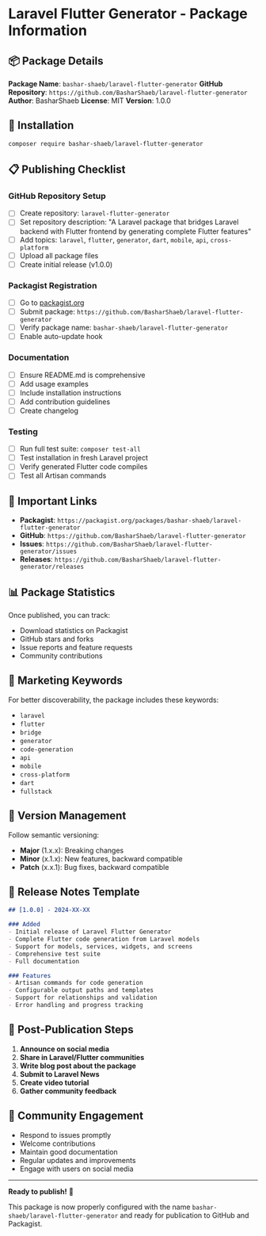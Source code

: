 # Laravel Flutter Generator - Package Information

## 📦 Package Details

**Package Name**: `bashar-shaeb/laravel-flutter-generator`
**GitHub Repository**: `https://github.com/BasharShaeb/laravel-flutter-generator`
**Author**: BasharShaeb
**License**: MIT
**Version**: 1.0.0

## 🚀 Installation

```bash
composer require bashar-shaeb/laravel-flutter-generator
```

## 📋 Publishing Checklist

### GitHub Repository Setup
- [ ] Create repository: `laravel-flutter-generator`
- [ ] Set repository description: "A Laravel package that bridges Laravel backend with Flutter frontend by generating complete Flutter features"
- [ ] Add topics: `laravel`, `flutter`, `generator`, `dart`, `mobile`, `api`, `cross-platform`
- [ ] Upload all package files
- [ ] Create initial release (v1.0.0)

### Packagist Registration
- [ ] Go to [packagist.org](https://packagist.org)
- [ ] Submit package: `https://github.com/BasharShaeb/laravel-flutter-generator`
- [ ] Verify package name: `bashar-shaeb/laravel-flutter-generator`
- [ ] Enable auto-update hook

### Documentation
- [ ] Ensure README.md is comprehensive
- [ ] Add usage examples
- [ ] Include installation instructions
- [ ] Add contribution guidelines
- [ ] Create changelog

### Testing
- [ ] Run full test suite: `composer test-all`
- [ ] Test installation in fresh Laravel project
- [ ] Verify generated Flutter code compiles
- [ ] Test all Artisan commands

## 🔗 Important Links

- **Packagist**: `https://packagist.org/packages/bashar-shaeb/laravel-flutter-generator`
- **GitHub**: `https://github.com/BasharShaeb/laravel-flutter-generator`
- **Issues**: `https://github.com/BasharShaeb/laravel-flutter-generator/issues`
- **Releases**: `https://github.com/BasharShaeb/laravel-flutter-generator/releases`

## 📊 Package Statistics

Once published, you can track:
- Download statistics on Packagist
- GitHub stars and forks
- Issue reports and feature requests
- Community contributions

## 🎯 Marketing Keywords

For better discoverability, the package includes these keywords:
- `laravel`
- `flutter`
- `bridge`
- `generator`
- `code-generation`
- `api`
- `mobile`
- `cross-platform`
- `dart`
- `fullstack`

## 🔄 Version Management

Follow semantic versioning:
- **Major** (1.x.x): Breaking changes
- **Minor** (x.1.x): New features, backward compatible
- **Patch** (x.x.1): Bug fixes, backward compatible

## 📝 Release Notes Template

```markdown
## [1.0.0] - 2024-XX-XX

### Added
- Initial release of Laravel Flutter Generator
- Complete Flutter code generation from Laravel models
- Support for models, services, widgets, and screens
- Comprehensive test suite
- Full documentation

### Features
- Artisan commands for code generation
- Configurable output paths and templates
- Support for relationships and validation
- Error handling and progress tracking
```

## 🎉 Post-Publication Steps

1. **Announce on social media**
2. **Share in Laravel/Flutter communities**
3. **Write blog post about the package**
4. **Submit to Laravel News**
5. **Create video tutorial**
6. **Gather community feedback**

## 🤝 Community Engagement

- Respond to issues promptly
- Welcome contributions
- Maintain good documentation
- Regular updates and improvements
- Engage with users on social media

---

**Ready to publish!** 🚀

This package is now properly configured with the name `bashar-shaeb/laravel-flutter-generator` and ready for publication to GitHub and Packagist.
